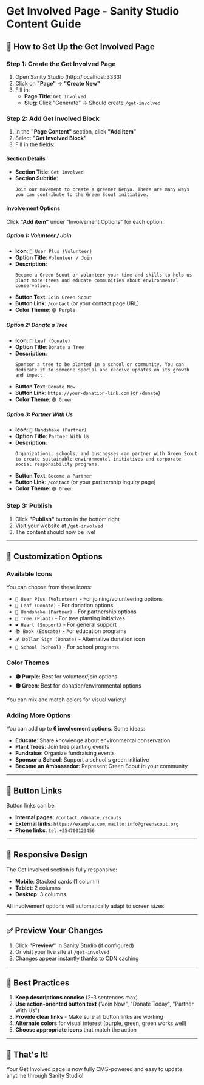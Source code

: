 # Get Involved Page - Sanity Studio Content Guide

## 📝 How to Set Up the Get Involved Page

### Step 1: Create the Get Involved Page

1. Open Sanity Studio (http://localhost:3333)
2. Click on **"Page"** → **"Create New"**
3. Fill in:
   - **Page Title**: `Get Involved`
   - **Slug**: Click "Generate" → Should create `/get-involved`

### Step 2: Add Get Involved Block

1. In the **"Page Content"** section, click **"Add item"**
2. Select **"Get Involved Block"**
3. Fill in the fields:

#### Section Details
- **Section Title**: `Get Involved`
- **Section Subtitle**: 
  ```
  Join our movement to create a greener Kenya. There are many ways you can contribute to the Green Scout initiative.
  ```

#### Involvement Options

Click **"Add item"** under "Involvement Options" for each option:

##### Option 1: Volunteer / Join
- **Icon**: `👥 User Plus (Volunteer)`
- **Option Title**: `Volunteer / Join`
- **Description**: 
  ```
  Become a Green Scout or volunteer your time and skills to help us plant more trees and educate communities about environmental conservation.
  ```
- **Button Text**: `Join Green Scout`
- **Button Link**: `/contact` (or your contact page URL)
- **Color Theme**: `🟣 Purple`

##### Option 2: Donate a Tree
- **Icon**: `🌿 Leaf (Donate)`
- **Option Title**: `Donate a Tree`
- **Description**: 
  ```
  Sponsor a tree to be planted in a school or community. You can dedicate it to someone special and receive updates on its growth and impact.
  ```
- **Button Text**: `Donate Now`
- **Button Link**: `https://your-donation-link.com` (or `/donate`)
- **Color Theme**: `🟢 Green`

##### Option 3: Partner With Us
- **Icon**: `🤝 Handshake (Partner)`
- **Option Title**: `Partner With Us`
- **Description**: 
  ```
  Organizations, schools, and businesses can partner with Green Scout to create sustainable environmental initiatives and corporate social responsibility programs.
  ```
- **Button Text**: `Become a Partner`
- **Button Link**: `/contact` (or your partnership inquiry page)
- **Color Theme**: `🟢 Green`

### Step 3: Publish

1. Click **"Publish"** button in the bottom right
2. Visit your website at `/get-involved`
3. The content should now be live!

---

## 🎨 Customization Options

### Available Icons
You can choose from these icons:
- `👥 User Plus (Volunteer)` - For joining/volunteering options
- `🌿 Leaf (Donate)` - For donation options
- `🤝 Handshake (Partner)` - For partnership options
- `🌳 Tree (Plant)` - For tree planting initiatives
- `❤️ Heart (Support)` - For general support
- `📚 Book (Educate)` - For education programs
- `💰 Dollar Sign (Donate)` - Alternative donation icon
- `🏫 School (School)` - For school programs

### Color Themes
- **🟣 Purple**: Best for volunteer/join options
- **🟢 Green**: Best for donation/environmental options

You can mix and match colors for visual variety!

### Adding More Options

You can add up to **6 involvement options**. Some ideas:
- **Educate**: Share knowledge about environmental conservation
- **Plant Trees**: Join tree planting events
- **Fundraise**: Organize fundraising events
- **Sponsor a School**: Support a school's green initiative
- **Become an Ambassador**: Represent Green Scout in your community

---

## 🔗 Button Links

Button links can be:
- **Internal pages**: `/contact`, `/donate`, `/scouts`
- **External links**: `https://example.com`, `mailto:info@greenscout.org`
- **Phone links**: `tel:+254700123456`

---

## 📱 Responsive Design

The Get Involved section is fully responsive:
- **Mobile**: Stacked cards (1 column)
- **Tablet**: 2 columns
- **Desktop**: 3 columns

All involvement options will automatically adapt to screen sizes!

---

## ✅ Preview Your Changes

1. Click **"Preview"** in Sanity Studio (if configured)
2. Or visit your live site at `/get-involved`
3. Changes appear instantly thanks to CDN caching

---

## 🎯 Best Practices

1. **Keep descriptions concise** (2-3 sentences max)
2. **Use action-oriented button text** ("Join Now", "Donate Today", "Partner With Us")
3. **Provide clear links** - Make sure all button links are working
4. **Alternate colors** for visual interest (purple, green, green works well)
5. **Choose appropriate icons** that match the action

---

## 🚀 That's It!

Your Get Involved page is now fully CMS-powered and easy to update anytime through Sanity Studio!

